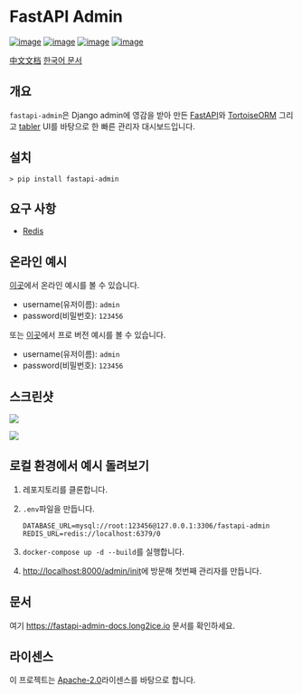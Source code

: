 # FastAPI Admin 

[![image](https://img.shields.io/pypi/v/fastapi-admin.svg?style=flat)](https://pypi.python.org/pypi/fastapi-admin)
[![image](https://img.shields.io/github/license/fastapi-admin/fastapi-admin)](https://github.com/fastapi-admin/fastapi-admin)
[![image](https://github.com/fastapi-admin/fastapi-admin/workflows/deploy/badge.svg)](https://github.com/fastapi-admin/fastapi-admin/actions?query=workflow:deploy)
[![image](https://github.com/fastapi-admin/fastapi-admin/workflows/pypi/badge.svg)](https://github.com/fastapi-admin/fastapi-admin/actions?query=workflow:pypi)

[中文文档](README-zh.md)
[한국어 문서](README-ko.md)

## 개요

`fastapi-admin`은 Django admin에 영감을 받아 만든 [FastAPI](https://github.com/tiangolo/fastapi)와 [TortoiseORM](https://github.com/tortoise/tortoise-orm/) 그리고 [tabler](https://github.com/tabler/tabler) UI를 바탕으로 한 빠른 관리자 대시보드입니다.

## 설치

```shell
> pip install fastapi-admin
```

## 요구 사항

- [Redis](https://redis.io)

## 온라인 예시

[이곳](https://fastapi-admin.long2ice.io/admin/login)에서 온라인 예시를 볼 수 있습니다.

- username(유저이름): `admin`
- password(비밀번호): `123456`

또는 [이곳](https://fastapi-admin-pro.long2ice.io/admin/login)에서 프로 버전 예시를 볼 수 있습니다.

- username(유저이름): `admin`
- password(비밀번호): `123456`

## 스크린샷

![](https://raw.githubusercontent.com/fastapi-admin/fastapi-admin/dev/images/login.png)

![](https://raw.githubusercontent.com/fastapi-admin/fastapi-admin/dev/images/dashboard.png)

## 로컬 환경에서 예시 돌려보기

1. 레포지토리를 클론합니다.
2. `.env`파일을 만듭니다.

   ```dotenv
   DATABASE_URL=mysql://root:123456@127.0.0.1:3306/fastapi-admin
   REDIS_URL=redis://localhost:6379/0
   ```

3. `docker-compose up -d --build`를 실행합니다.
4. <http://localhost:8000/admin/init>에 방문해 첫번째 관리자를 만듭니다.

## 문서

여기 <https://fastapi-admin-docs.long2ice.io> 문서를 확인하세요.

## 라이센스

이 프로젝트는 [Apache-2.0](https://github.com/fastapi-admin/fastapi-admin/blob/master/LICENSE)라이센스를 바탕으로 합니다.
